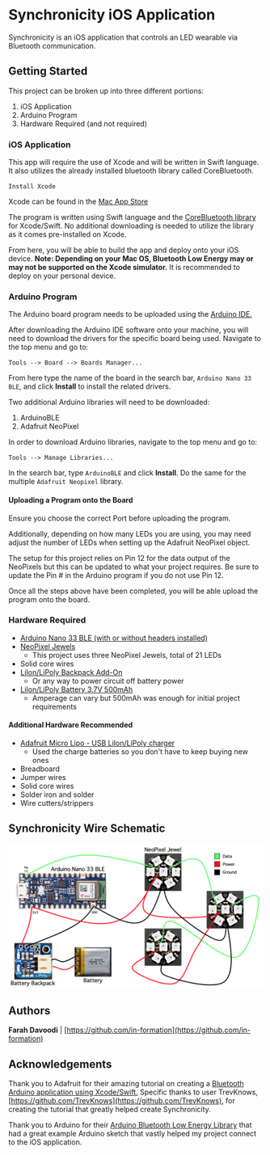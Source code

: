 # Synchronicity iOS Application
Synchronicity is an iOS application that controls an LED wearable via Bluetooth communication.

## Getting Started
This project can be broken up into three different portions:
1. iOS Application
2. Arduino Program
3. Hardware Required (and not required)

### iOS Application
This app will require the use of Xcode and will be written in Swift language. It also utilizes the already installed bluetooth library called CoreBluetooth.

```
Install Xcode
```
Xcode can be found in the 
[Mac App Store](https://apps.apple.com/us/app/xcode/id497799835)

The program is written using Swift language and the 
[CoreBluetooth library](https://developer.apple.com/documentation/corebluetooth) for Xcode/Swift. No additional downloading is needed to utilize the library as it comes pre-installed on Xcode.

From here, you will be able to build the app and deploy onto your iOS device.
**Note: Depending on your Mac OS, Bluetooth Low Energy may or may not be supported on the Xcode simulator.** It is recommended to deploy on your personal device.

### Arduino Program
The Arduino board program needs to be uploaded using the 
[Arduino IDE.](https://www.arduino.cc/en/main/software)

After downloading the Arduino IDE software onto your machine, you will need to download the drivers for the specific board being used. Navigate to the top menu and go to:
```
Tools --> Board --> Boards Manager...
```
From here type the name of the board in the search bar, `Arduino Nano 33 BLE`, and click **Install** to install the related drivers.

Two additional Arduino libraries will need to be downloaded:
1. ArduinoBLE
2. Adafruit NeoPixel

In order to download Arduino libraries, navigate to the top menu and go to:
```
Tools --> Manage Libraries...
```
In the search bar, type `ArduinoBLE` and click **Install**. Do the same for the multiple `Adafruit Neopixel` library.

#### Uploading a Program onto the Board
Ensure you choose the correct Port before uploading the program.

Additionally, depending on how many LEDs you are using, you may need adjust the number of LEDs when setting up the Adafruit NeoPixel object.

The setup for this project relies on Pin 12 for the data output of the NeoPixels but this can be updated to what your project requires. Be sure to update the Pin # in the Arduino program if you do not use Pin 12.

Once all the steps above have been completed, you will be able upload the program onto the board.

### Hardware Required
* [Arduino Nano 33 BLE (with or without headers installed)](https://store.arduino.cc/usa/nano-33-ble)
* [NeoPixel Jewels](https://www.adafruit.com/product/2226)
  * This project uses three NeoPixel Jewels, total of 21 LEDs
* Solid core wires
* [LiIon/LiPoly Backpack Add-On](https://www.adafruit.com/product/2124)
  * Or any way to power circuit off battery power
* [LiIon/LiPoly Battery 3.7V 500mAh](https://www.adafruit.com/product/1578)
  * Amperage can vary but 500mAh was enough for initial project requirements

#### Additional Hardware Recommended
* [Adafruit Micro Lipo - USB LiIon/LiPoly charger](https://www.adafruit.com/product/1304)
  * Used the charge batteries so you don't have to keep buying new ones
* Breadboard
* Jumper wires
* Solid core wires
* Solder iron and solder
* Wire cutters/strippers

## Synchronicity Wire Schematic
![Synchronicity_Wire_Diagram](/images/Synchronicity_Wire_Sketch.png)

## Authors
**Farah Davoodi** | [https://github.com/in-formation](https://github.com/in-formation)

## Acknowledgements
Thank you to Adafruit for their amazing tutorial on creating a [Bluetooth Arduino application using Xcode/Swift.](https://learn.adafruit.com/crack-the-code)
Specific thanks to user TrevKnows, [https://github.com/TrevKnows](https://github.com/TrevKnows), for creating the tutorial that greatly helped create Synchronicity.

Thank you to Arduino for their [Arduino Bluetooth Low Energy Library](https://github.com/arduino-libraries/ArduinoBLE) that had a great example Arduino sketch that vastly helped my project connect to the iOS application.